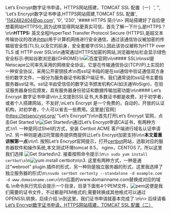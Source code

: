 Let’s Encrypt数字证书申请，HTTPS网站搭建，TOMCAT SSL 配置（一）', '', 'Let’s Encrypt数字证书申请,HTTPS网站搭建,TOMCAT SSL 配置', '1142482404@qq.com', '0', '230', '#### HTTPS 简介\n> 网站搭建好了自后便想着网站HTTPS化,因为这样显得网站更真实可信，首先了解一下什么是HTTPS？\n\n**HTTPS:** 英文全程HyperText Transfer Protocol Secure (HTTPS),是超文本传输协议的改进[(http)](https://en.wikipedia.org/wiki/Hypertext_Transfer_Protocol)用于计算机网络进行安全通信，通过该通信协议被加密的传输层安全性(TLS),以及它的前身，安全套接字(SSL),因此该协议被称为HTTP over TLS 或 HTTP over SSL\n\n通常通过HTTPS加密的网站,浏览器地址栏会显示绿色安全标示:例如谷歌浏览器(CHROME):\n![百度官网](https://www.btsearch.site/img/1/101.png)\n\n#### SSL\n\nssl是Netscape公司率先采用的网络安全协议。它是在传输通信协议(TCP/IP)上实现的一种安全协议，采用公开密钥技术\n而ssl证书指的是在ssl通信中验证通信双方身份的数字文件，一般分为服务器证书和客户端证书，我们通常说的ssl证书主要指服务器ssl证书。ssl证书由受信任的数字证书颁发机构CA(如沃通WoSign)，在验证服务器身份后颁发，具有服务器身份验证和数据传输加密功能\n\n#### Let’s Encrypt 数字证书申请\n\n上文提到SSL证书,大多数证书都是收费，对于初学者，或者个人搭建网站，不友好,\nLet’s Encrypt 是一个免费的，自动的，开放的认证机构，对初学者，个人可以省去一些费用。这里是[官网](https://letsencrypt.org/ \"Let’s Encrypt\")\n\n首先打开Let’s Encrypt 官网，点击Get Started \n![Get Started](https://www.btsearch.site/img/1/102.png)\n通过Let’s Encrypt申请CA证书，有两种方式:\n1. 一种是同过Shell的方式，安装 Certbot ACME 客户端进行域名认证申请\n2. 另一种则是通过托管服务提供商提供让Let’s Encrypt加密支持\n\n**本文着重讲解第一点**\n\n1. 按照Let’s Encrypt官网提示，打开[certbot](https://certbot.eff.org/,\"certbot\")网站，选取对应的服务器软件和操作系统,本文测试环境tomcat 8.5， nginx，CENTOS 7，所以这里我们选择 ![Get Started](https://www.btsearch.site/img/1/103.png)\n2. 接着按照命令提示:\n```\n sudo yum install certbot\n```\n![yum install certbot](https://www.btsearch.site/img/1/104.png)\n\n3. 这里有两种方式，一种是通过\"webroot\" plugin.插件的形式，另一种则是独立服务器的形式，这里我选择了独立服务器的形式\n```\nsudo certbot certonly --standalone -d example.com -d www.domainname.com\n```\n\n后面的www.domainname.com替换成对应的域名.\n命令执行完后会提示一个目录，目录下面有4个PEM文件，![pem](https://www.btsearch.site/img/1/105.png)这便是我们需要的证书文件，不过都是PEM格式的,需要转换成其他格式可以通过OPENSSL转换，后续介绍.\n到这里，我们证书申请就基本完成了.\n\n> 后续请看[Let’s Encrypt数字证书申请，HTTPS网站搭建，TOMCAT SSL 配置（二）](https://www.btsearch.site/articles/2018/01/20/1516438393628.html)
